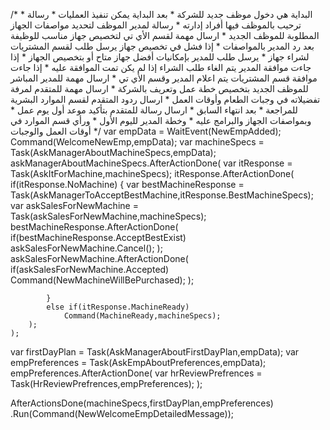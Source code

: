 ﻿ /*
	* البداية هي دخول موظف جديد للشركة
	* بعد البداية يمكن تنفيذ العمليات
		* رسالة ترحيب بالموظف فيها أفراد إدارته
		* رسالة لمدير الموظف لتحديد مواصفات الجهاز المطلوبة للموظف الجديد
			* ارسال مهمة لقسم الأي تي لتخصيص جهاز مناسب للوظيفة بعد رد المدير بالمواصفات
				* إذا فشل في تخصيص جهاز يرسل طلب لقسم المشتريات لشراء جهاز
				* يرسل طلب للمدير بإمكانيات أفضل جهاز متاح أو بتخصيص الجهاز
					* إذا جاءت موافقة المدير يتم الغاء طلب الشراء إذا لم يكن تمت الموافقة عليه
					* إذا جاءت موافقة قسم المشتريات يتم اعلام المدير وقسم الأي تي
		* ارسال مهمة للمدير المباشر للموظف الجديد بتخصيص خطة عمل وتعريف بالشركة
		* ارسال مهمة للمتقدم لمرفة تفضيلاته في وجبات الطعام وأوقات العمل
			* ارسال ردود المتقدم لقسم الموارد البشرية للمراجعة
	* بعد انتهاء السابق
		* ارسال رسالة للمتقدم بتأكيد موعد أول يوم عمل
		* وبمواصفات الجهاز والبرامج عليه 
		* وخطة المدير لليوم الأول
		* ورأي قسم الموارد في أوقات العمل والوجبات
*/
var empData = WaitEvent(NewEmpAdded);
Command(WelcomeNewEmp,empData);
var machineSpecs = Task(AskManagerAboutMachineSpecs,empData);
askManagerAboutMachineSpecs.AfterActionDone(
		var itResponse = Task(AskItForMachine,machineSpecs);
		itResponse.AfterActionDone(
			if(itResponse.NoMachine)
			{
				var bestMachineResponse = Task(AskManagerToAcceptBestMachine,itResponse.BestMachineSpecs);
				var askSalesForNewMachine = Task(askSalesForNewMachine,machineSpecs);
				bestMachineResponse.AfterActionDone(
					if(bestMachineResponse.AcceptBestExist)
						askSalesForNewMachine.Cancel();
				);
				askSalesForNewMachine.AfterActionDone(
					if(askSalesForNewMachine.Accepted)
						Command(NewMachineWillBePurchased);
				);
				
			}
			else if(itResponse.MachineReady)
				Command(MachineReady,machineSpecs);
		);
	);
var firstDayPlan = Task(AskManagerAboutFirstDayPlan,empData);
var empPreferences = Task(AskEmpAboutPreferences,empData);
empPreferences.AfterActionDone(
	var hrReviewPrefrences = Task(HrReviewPrefrences,empPreferences);
);

AfterActionsDone(machineSpecs,firstDayPlan,empPreferences)
	.Run(Command(NewWelcomeEmpDetailedMessage));